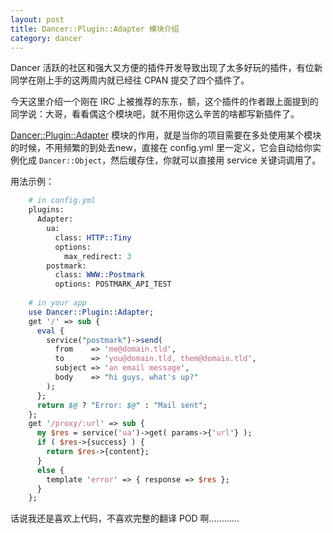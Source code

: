 ```yaml
---
layout: post
title: Dancer::Plugin::Adapter 模块介绍
category: dancer
---
```

Dancer 活跃的社区和强大又方便的插件开发导致出现了太多好玩的插件，有位新同学在刚上手的这两周内就已经往 CPAN 提交了四个插件了。

今天这里介绍一个刚在 IRC 上被推荐的东东，额，这个插件的作者跟上面提到的同学说：大哥，看看偶这个模块吧，就不用你这么辛苦的啥都写新插件了。

[Dancer::Plugin::Adapter](https://metacpan.org/module/Dancer::Plugin::Adapter) 模块的作用，就是当你的项目需要在多处使用某个模块的时候，不用频繁的到处去new，直接在 config.yml 里一定义，它会自动给你实例化成 `Dancer::Object`，然后缓存住，你就可以直接用 service 关键词调用了。

用法示例：

```perl
    # in config.yml
    plugins:
      Adapter:
        ua:
          class: HTTP::Tiny
          options:
            max_redirect: 3
        postmark:
          class: WWW::Postmark
          options: POSTMARK_API_TEST
     
    # in your app
    use Dancer::Plugin::Adapter;
    get '/' => sub {
      eval {
        service("postmark")->send(
          from    => 'me@domain.tld',
          to      => 'you@domain.tld, them@domain.tld',
          subject => 'an email message',
          body    => "hi guys, what's up?"
        );
      };
      return $@ ? "Error: $@" : "Mail sent";
    };
    get '/proxy/:url' => sub {
      my $res = service('ua')->get( params->{'url'} );
      if ( $res->{success} ) {
        return $res->{content};
      }
      else {
        template 'error' => { response => $res };
      }
    };
```

话说我还是喜欢上代码，不喜欢完整的翻译 POD 啊…………

